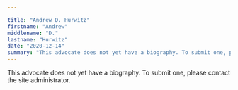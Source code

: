 ```yaml
---

title: "Andrew D. Hurwitz"
firstname: "Andrew"
middlename: "D."
lastname: "Hurwitz"
date: "2020-12-14"
summary: "This advocate does not yet have a biography. To submit one, please contact the site administrator."
---
```

This advocate does not yet have a biography. To submit one, please contact the site administrator.

